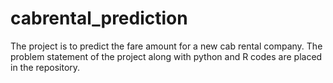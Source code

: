 # cabrental_prediction
The project is to predict the fare amount for a new cab rental company. The problem statement of the project along with python and R codes are placed in the repository.
